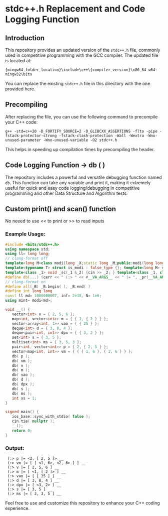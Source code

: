 # stdc++.h Replacement and Code Logging Function

## Introduction

This repository provides an updated version of the `stdc++.h` file, commonly used in competitive programming with the GCC compiler. The updated file is located at:

`{mingw64_folder_location}\include\c++\{compiler_version}\x86_64-w64-mingw32\bits`

You can replace the existing `stdc++.h` file in this directory with the one provided here.

## Precompiling

After replacing the file, you can use the following command to precompile your C++ code:

```bash/cmd
g++ -std=c++20 -D_FORTIFY_SOURCE=2 -D_GLIBCXX_ASSERTIONS -flto -pipe -fstack-protector-strong -fstack-clash-protection -Wall -Wextra -Wno-unused-parameter -Wno-unused-variable -O2 stdc++.h
```

This helps in speeding up compilation times by precompiling the header.

## Code Logging Function -> db ( )

The repository includes a powerful and versatile debugging function named `db`. This function can take any variable and print it, making it extremely useful for quick and easy code logging/debugging in competitive programming and other Data Structure and Algorithm tests.


## Custom print() and scan() function 

No neeed to use << to print or >> to read inputs 

### Example Usage:

```cpp
#include <bits/stdc++.h>
using namespace std;
using ll= long long;
// clang-format off
template<long M>class modi{long _X;static long _M;public:modi(long long _H = 0):_X(_H % _M) {if (_X < 0){_X += _M;}}static void set(long _J){_M = _J; }modi &operator+=(const modi &_O) { _X += _O._X; if(_X >= _M){_X -= _M;}return *this;}modi &operator-=(const modi &_O){_X -= _O._X;if(_X<0) {_X += _M; } return *this;}modi &operator*=(const modi &_O) { _X = (1LL * _X * _O._X) % _M; return *this;}friend modi operator+(const modi &_L, const modi &_R) { return modi(_L) += _R; }friend modi operator-(const modi &_L, const modi &_R) { return modi(_L) -= _R; }friend modi operator*(const modi &_L, const modi &_R) {return modi(_L) *= _R; }friend modi operator/(const modi &_L, const modi &_R) { return modi(_L) /= _R; }modi &operator/=(const modi &_O) { return *this *=_O.inv();}modi &operator++(){return *this += 1;}modi operator++(int) { modi _L = *this; ++(*this); return _L;}modi &operator--( ) { return (*this) -= 1; }modi operator--(int) { modi _L = *this; --(*this); return _L;}bool operator==(const modi &_O) const { return _X == _O._X; }bool operator!=(const modi &_O) const {return !(*this == _O);}bool operator<(const modi &_O)const{return _X < _O._X; }modi inv() const { return pow(_M - 2); }modi pow(int _Ex) const { assert(_Ex >= 0); modi _Bs = *this, _Rs = 1; for ( ; _Ex>0;_Ex>>= 1){if (_Ex&1){_Rs *= _Bs;}_Bs *= _Bs;}return _Rs;}friend ostream &operator<<(ostream &os,modi &m){return os << m._X; }long d() const{ return _X; } };template<long _Md>long modi<_Md>::_M = _Md;
template<typename T> struct is_modi : false_type {}; template<long M> struct is_modi<modi<M>> : true_type {}; template<class _1, class _2> ostream &operator<<(ostream &_X, const pair<_1, _2> &_P); template<typename _1T, typename... Ts> constexpr bool is_any_of = (is_same_v<_1T, Ts> || ...); template<typename _T1, typename = enable_if_t<!is_same_v<_T1, string> && !is_void_v<typename _T1::value_type>>> ostream &operator<<(ostream &_X, const _T1 &_V) {bool _3 = 0, _4 = 1, _5 = &_X == &cerr;_X << (_5 ? "[ " : "");for ( int j = 0; auto &_G1 : _V ) {_3 = is_any_of<decay_t<decltype(_G1)>, char, long long, int, bool, string> || is_modi<decay_t<decltype(_G1)>>::value;(!_3 || _4) ? _X << _G1 : _X << (_5 ? ", " : " ") << _G1;_4 = 0;}return _X << (_5 ? " ].." : (_3) ? "\n" : ""); } template<class _1, class _2> ostream &operator<<(ostream &_X, const pair<_1, _2> &_P) {bool _5 = &_X == &cerr;return _X << (_5 ? "<" : "") << _P.first << (_5 ? ", " : " ") << _P.second << (_5 ? "> " : ""); } template<class... Ts> void _pr(const Ts &..._) {((cerr << _ << " __ "), ...);cerr << '\n'; }
template<class _1> void _sc(_1 &_2) {cin >> _2; } template<class _1, class S> void _sc(pair<_1, S> &_3) {_sc(_3.first), _sc(_3.second); } template<class _1> void _sc(vector<_1> &_2) {for ( auto &i : _2 ) {_sc(i);} } template<typename... _5> void in(_5 &..._4) {(_sc(_4), ...); } template<typename T> void out(const T &_) {if constexpr ( is_same_v<T, char> ) {cout << _ << (_ == '\n' ? "" : " ");} else {cout << _ << (is_integral_v<T> || is_same_v<T, string> || is_modi<T>::value ? " " : "");} } template<typename... _F> void out(const _F &..._) {(out(_), ...); }
#define db(...) (cerr << " (:> " << #__VA_ARGS__ << " |= ", _pr(__VA_ARGS__))
// clang-format on
#define all(_B) _B.begin( ), _B.end( )
#define int long long
const ll md= 1000000007, inf= 2e18, N= 1e6;
using mint= modi<md>;

void __() {
   vector<int> v = { 2, 5, 6 };
   map<int, vector<int>> m = { { 1, { 2 } } };
   vector<array<int, 1>> vao = { { 25 } };
   deque<int> d = { 3, 8, 4 };
   deque<pair<int, int>> dpx = { { 3, 2 } };
   set<int> s = { 3, 5 };
   multiset<int> ms = { 3, 5, 3 };
   pair<int, vector<int>> p = { 2, { 2, 5 } };
   vector<map<int, int>> vm = { { { 1, 6 }, { 2, 6 } } };
   db( p );
   db( vm );
   db( v );
   db( m );
   db( vao );
   db( d );
   db( dpx );
   db( s );
   db( ms );
   int xs = 1;
}

signed main() {
   ios_base::sync_with_stdio( false );
   cin.tie( nullptr );
   __();
   return 0;
}
```

### Output:

```
 (:> p |= <2, [ 2, 5 ]> __
 (:> vm |= [ [ <1, 6>, <2, 6> ] ] __
 (:> v |= [ 2, 5, 6 ] __
 (:> m |= [ <1, [ 2 ]> ] __
 (:> vao |= [ [ 25 ] ] __
 (:> d |= [ 3, 8, 4 ] __
 (:> dpx |= [ <3, 2> ] __
 (:> s |= [ 3, 5 ] __
 (:> ms |= [ 3, 3, 5 ] __
```

Feel free to use and customize this repository to enhance your C++ coding experience.
